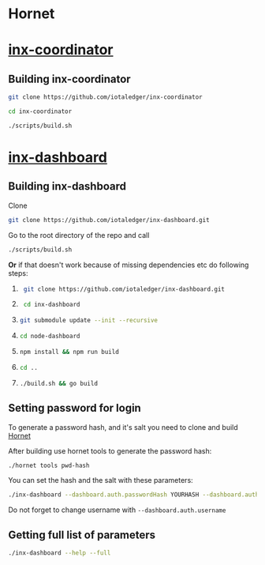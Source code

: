 # Hornet

# <a href=https://github.com/iotaledger/inx-coordinator> inx-coordinator</a>

## Building inx-coordinator

```bash
git clone https://github.com/iotaledger/inx-coordinator
```

```bash
cd inx-coordinator
```

```bash
./scripts/build.sh
```

# <a href=https://github.com/iotaledger/inx-dashboard>inx-dashboard</a>

## Building inx-dashboard

Clone

```bash 
git clone https://github.com/iotaledger/inx-dashboard.git
```

Go to the root directory of the repo and call 
```bash
./scripts/build.sh
```

**Or** if that doesn't work because of missing dependencies etc do following steps: 

1. ```bash 
    git clone https://github.com/iotaledger/inx-dashboard.git
   ```
2. ```bash
    cd inx-dashboard
   ```
3. ```bash
   git submodule update --init --recursive
   ```
4. ```bash
   cd node-dashboard
   ```
5. ```bash
   npm install && npm run build
   ```
6. ```bash
   cd ..
   ```
7. ```bash
   ./build.sh && go build
   ```
   
## Setting password for login

To generate a password hash, and it's salt you need to clone and build <a href=https://github.com/iotaledger/hornet>Hornet</a>

After building use hornet tools to generate the password hash:
```bash
./hornet tools pwd-hash
```

You can set the hash and the salt with these parameters:
```bash
./inx-dashboard --dashboard.auth.passwordHash YOURHASH --dashboard.auth.passwordSalt YOURSALT
```

Do not forget to change username with ```--dashboard.auth.username```

## Getting full list of parameters

```bash
./inx-dashboard --help --full
```